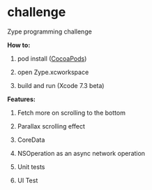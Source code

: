# challenge
Zype programming challenge

**How to:**

1. pod install ([CocoaPods](https://guides.cocoapods.org/using/getting-started.html))

2. open Zype.xcworkspace

3. build and run (Xcode 7.3 beta)


**Features:**

1. Fetch more on scrolling to the bottom

2. Parallax scrolling effect

3. CoreData

4. NSOperation as an async network operation

5. Unit tests

6. UI Test
